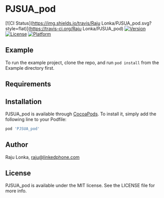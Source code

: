 # PJSUA_pod

[![CI Status](https://img.shields.io/travis/Raju Lonka/PJSUA_pod.svg?style=flat)](https://travis-ci.org/Raju Lonka/PJSUA_pod)
[![Version](https://img.shields.io/cocoapods/v/PJSUA_pod.svg?style=flat)](https://cocoapods.org/pods/PJSUA_pod)
[![License](https://img.shields.io/cocoapods/l/PJSUA_pod.svg?style=flat)](https://cocoapods.org/pods/PJSUA_pod)
[![Platform](https://img.shields.io/cocoapods/p/PJSUA_pod.svg?style=flat)](https://cocoapods.org/pods/PJSUA_pod)

## Example

To run the example project, clone the repo, and run `pod install` from the Example directory first.

## Requirements

## Installation

PJSUA_pod is available through [CocoaPods](https://cocoapods.org). To install
it, simply add the following line to your Podfile:

```ruby
pod 'PJSUA_pod'
```

## Author

Raju Lonka, raju@linkedphone.com

## License

PJSUA_pod is available under the MIT license. See the LICENSE file for more info.
